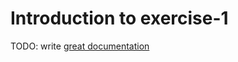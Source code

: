 # Introduction to exercise-1

TODO: write [great documentation](http://jacobian.org/writing/what-to-write/)
